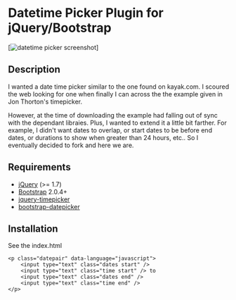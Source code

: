 Datetime Picker Plugin for jQuery/Bootstrap
========================

[<img src="http://jonthornton.github.com/jquery-timepicker/lib/screenshot.png" alt="datetime picker screenshot" />]

Description
-----------

I wanted a date time picker similar to the one found on kayak.com.  I scoured the web looking for one when finally I can across the the example given in Jon Thorton's timepicker.

However, at the time of downloading the example had falling out of sync with the dependant libraies.  Plus, I wanted to extend it a little bit farther.  For example, I didn't want dates to overlap, or start dates to be before end dates, or durations to show when greater than 24 hours, etc..  So I eventually decided to fork and here we are.

Requirements
------------
* [jQuery](http://jquery.com/) (>= 1.7)
* [Bootstrap](http://twitter.github.com/bootstrap/) 2.0.4+
* [jquery-timepicker](https://github.com/jonthornton/jquery-timepicker)
* [bootstrap-datepicker](https://github.com/eternicode/bootstrap-datepicker)

Installation
------------
See the index.html

```
<p class="datepair" data-language="javascript">
	<input type="text" class="dates start" />
	<input type="text" class="time start" /> to
	<input type="text" class="dates end" />
	<input type="text" class="time end" />
</p>
```
